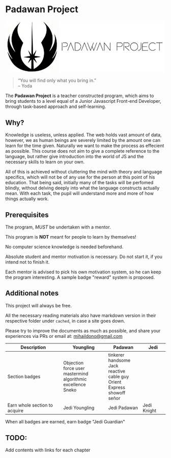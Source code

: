 # Padawan Project

<p align="center">
  <img src="./logo.png" alt="PadawanProject Logo"/>
</p>

> “You will find only what you bring in.” <br/>
> – Yoda

The **Padawan Project** is a teacher constructed program, which aims to bring
students to a level equal of a Junior Javascript Front-end Developer, through
task-based approach and self-learning.

## Why?
Knowledge is useless, unless applied. The web holds vast amount of data,
however, we as human beings are severely limited by the amount one can learn for
the time given. Naturally we want to make the process as effecient as
possible.
This course does not aim to give a complete reference to the language,
but rather give introduction into the world of JS and the necessary skills to
learn on your own.

All of this is achieved without cluttering the mind with theory and language specifics, which will not be of any use for the person at this point of his education. That being said, initially many of the tasks will be perfomed blindly, without delving deeply into what the language constructs actually mean. With each task, the pupil will understand more and more of how things actually work.

## Prerequisites
The program, _MUST_ be undertaken with a mentor.

This program is **NOT** meant for people to learn by themselves!

No computer science knowledge is needed beforehand.

Absolute student and mentor motivation is necessary. Do not start it, if you
intend not to finish it.

Each mentor is advised to pick his own motivation system, so he can keep the
program interesting. A sample badge "reward" system is proposed.

## Additional notes
This project will always be free.

All the necessary reading materials also have markdown version in their
respective folder under `cached`, in case a site goes down.

Please try to improve the documents as much as possible, and share your
experiences via PRs or email at: mihaildono@gmail.com

|Description| Youngling | Padawan | Jedi |
| - | - | - | - |
|Section badges| Objection <br> force user <br> mastermind <br> algorithmic excellence <br> Sneko| tinkerer <br> handsome Jack <br> reactive <br> cable guy <br> Orient Express <br> showoff <br> señor ||
|Earn whole section to acquire| Jedi Youngling | Jedi Padawan | Jedi Knight|

When all badges are earned, earn badge "Jedi Guardian"

## TODO:
Add contents with links for each chapter
